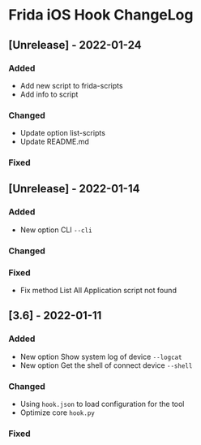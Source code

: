 # Frida iOS Hook ChangeLog

## [Unrelease] - 2022-01-24

### Added
- Add new script to frida-scripts
- Add info to script

### Changed
- Update option list-scripts
- Update README.md

### Fixed

## [Unrelease] - 2022-01-14

### Added
- New option CLI `--cli`
 
### Changed

### Fixed
- Fix method List All Application script not found 

## [3.6] - 2022-01-11

### Added
- New option Show system log of device `--logcat`
- New option Get the shell of connect device `--shell`
 
### Changed
- Using `hook.json` to load configuration for the tool
- Optimize core `hook.py`

### Fixed
